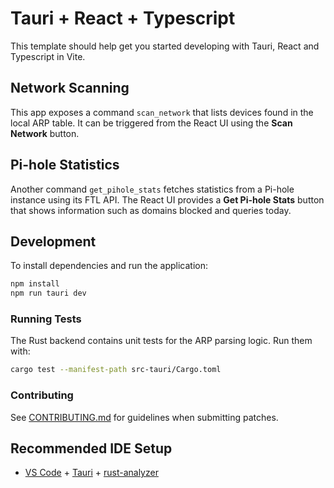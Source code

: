 # Tauri + React + Typescript

This template should help get you started developing with Tauri, React and Typescript in Vite.

## Network Scanning

This app exposes a command `scan_network` that lists devices found in the local
ARP table. It can be triggered from the React UI using the **Scan Network**
button.

## Pi-hole Statistics

Another command `get_pihole_stats` fetches statistics from a Pi-hole instance
using its FTL API. The React UI provides a **Get Pi-hole Stats** button that
shows information such as domains blocked and queries today.

## Development

To install dependencies and run the application:

```bash
npm install
npm run tauri dev
```

### Running Tests

The Rust backend contains unit tests for the ARP parsing logic. Run them with:

```bash
cargo test --manifest-path src-tauri/Cargo.toml
```

### Contributing

See [CONTRIBUTING.md](CONTRIBUTING.md) for guidelines when submitting patches.

## Recommended IDE Setup

- [VS Code](https://code.visualstudio.com/) + [Tauri](https://marketplace.visualstudio.com/items?itemName=tauri-apps.tauri-vscode) + [rust-analyzer](https://marketplace.visualstudio.com/items?itemName=rust-lang.rust-analyzer)
